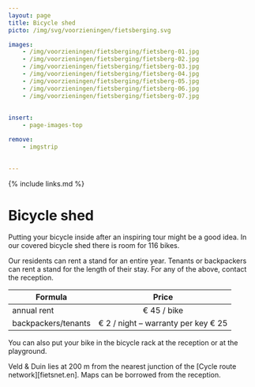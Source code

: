 ```yaml
---
layout: page
title: Bicycle shed
picto: /img/svg/voorzieningen/fietsberging.svg

images:
    - /img/voorzieningen/fietsberging/fietsberg-01.jpg
    - /img/voorzieningen/fietsberging/fietsberg-02.jpg
    - /img/voorzieningen/fietsberging/fietsberg-03.jpg
    - /img/voorzieningen/fietsberging/fietsberg-04.jpg
    - /img/voorzieningen/fietsberging/fietsberg-05.jpg
    - /img/voorzieningen/fietsberging/fietsberg-06.jpg
    - /img/voorzieningen/fietsberging/fietsberg-07.jpg
    
    
insert:
    - page-images-top

remove:
    - imgstrip
    

---
```


{% include links.md %}

# Bicycle shed

Putting your bicycle inside after an inspiring tour might be a good idea. In our covered bicycle shed there is room for 116 bikes.

Our residents can rent a stand for an entire year. Tenants or backpackers can rent a stand for the length of their stay.
For any of the above, contact the reception.

| Formula                 | Price |
|-------------------------|:-----:|
| annual rent 		   |€ 45 / bike   |
| backpackers/tenants | € 2 / night – warranty per key € 25 |


You can also put your bike in the bicycle rack at the reception or at the playground. 

Veld & Duin lies at 200 m from the nearest junction of the [Cycle route network][fietsnet.en]. Maps can be borrowed from the reception.

